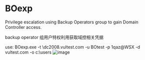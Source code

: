 # BOexp
Privilege escalation using Backup Operators group to gain Domain Controller access.

backup operator 组用户特权利用获取域控相关凭据

use:
BOexp.exe -t \\dc2008.vultest.com -u BOtest -p 1qaz@WSX -d vultest.com -o c:\users
![image](https://github.com/user-attachments/assets/dc6507c5-03d6-431d-a995-21f2f33b1531)

